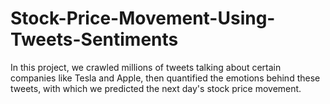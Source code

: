 # Stock-Price-Movement-Using-Tweets-Sentiments
In this project, we crawled millions of tweets talking about certain companies like Tesla and Apple, then quantified the emotions behind these tweets, with which we predicted the next day's stock price movement.
